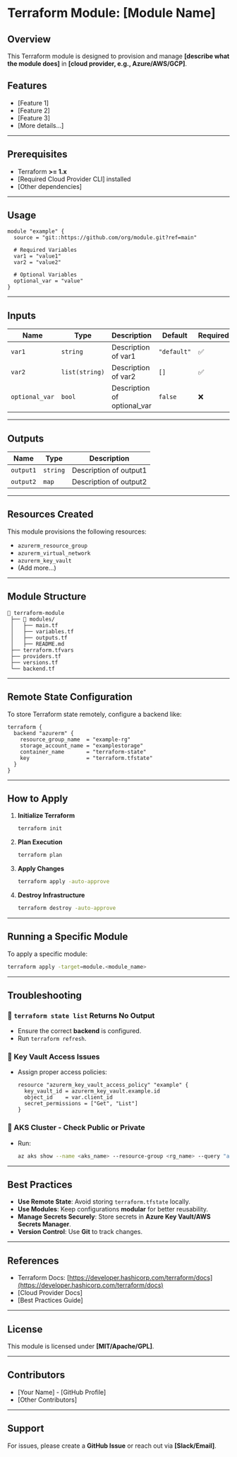 # Terraform Module: [Module Name]

## Overview
This Terraform module is designed to provision and manage **[describe what the module does]** in **[cloud provider, e.g., Azure/AWS/GCP]**.

## Features
- [Feature 1]
- [Feature 2]
- [Feature 3]
- [More details...]

---

## Prerequisites
- Terraform **>= 1.x**
- [Required Cloud Provider CLI] installed
- [Other dependencies]

---

## Usage
```hcl
module "example" {
  source = "git::https://github.com/org/module.git?ref=main"

  # Required Variables
  var1 = "value1"
  var2 = "value2"

  # Optional Variables
  optional_var = "value"
}
```

---

## Inputs
| Name | Type | Description | Default | Required |
|------|------|-------------|---------|----------|
| `var1` | `string` | Description of var1 | `"default"` | ✅ |
| `var2` | `list(string)` | Description of var2 | `[]` | ✅ |
| `optional_var` | `bool` | Description of optional_var | `false` | ❌ |

---

## Outputs
| Name | Type | Description |
|------|------|-------------|
| `output1` | `string` | Description of output1 |
| `output2` | `map` | Description of output2 |

---

## Resources Created
This module provisions the following resources:
- `azurerm_resource_group`
- `azurerm_virtual_network`
- `azurerm_key_vault`
- (Add more...)

---

## Module Structure
```
📂 terraform-module
 ├── 📂 modules/
 │   ├── main.tf
 │   ├── variables.tf
 │   ├── outputs.tf
 │   ├── README.md
 ├── terraform.tfvars
 ├── providers.tf
 ├── versions.tf
 └── backend.tf
```

---

## Remote State Configuration
To store Terraform state remotely, configure a backend like:
```hcl
terraform {
  backend "azurerm" {
    resource_group_name  = "example-rg"
    storage_account_name = "examplestorage"
    container_name       = "terraform-state"
    key                  = "terraform.tfstate"
  }
}
```

---

## How to Apply
1. **Initialize Terraform**
   ```sh
   terraform init
   ```
2. **Plan Execution**
   ```sh
   terraform plan
   ```
3. **Apply Changes**
   ```sh
   terraform apply -auto-approve
   ```
4. **Destroy Infrastructure**
   ```sh
   terraform destroy -auto-approve
   ```

---

## Running a Specific Module
To apply a specific module:
```sh
terraform apply -target=module.<module_name>
```

---

## Troubleshooting
### 🔹 `terraform state list` Returns No Output
- Ensure the correct **backend** is configured.
- Run `terraform refresh`.

### 🔹 Key Vault Access Issues
- Assign proper access policies:
  ```hcl
  resource "azurerm_key_vault_access_policy" "example" {
    key_vault_id = azurerm_key_vault.example.id
    object_id    = var.client_id
    secret_permissions = ["Get", "List"]
  }
  ```

### 🔹 AKS Cluster - Check Public or Private
- Run:
  ```sh
  az aks show --name <aks_name> --resource-group <rg_name> --query "apiServerAccessProfile.enablePrivateCluster"
  ```

---

## Best Practices
- **Use Remote State**: Avoid storing `terraform.tfstate` locally.
- **Use Modules**: Keep configurations **modular** for better reusability.
- **Manage Secrets Securely**: Store secrets in **Azure Key Vault/AWS Secrets Manager**.
- **Version Control**: Use **Git** to track changes.

---

## References
- Terraform Docs: [https://developer.hashicorp.com/terraform/docs](https://developer.hashicorp.com/terraform/docs)
- [Cloud Provider Docs]
- [Best Practices Guide]

---

## License
This module is licensed under **[MIT/Apache/GPL]**.

---

## Contributors
- [Your Name] - [GitHub Profile]
- [Other Contributors]

---

## Support
For issues, please create a **GitHub Issue** or reach out via **[Slack/Email]**.

